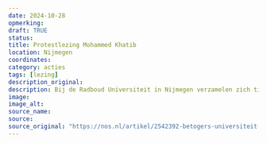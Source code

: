 ```yaml
---
date: 2024-10-28
opmerking: 
draft: TRUE
status: 
title: Protestlezing Mohammed Khatib
location: Nijmegen
coordinates: 
category: acties
tags: [lezing]
description_original: 
description: Bij de Radboud Universiteit in Nijmegen verzamelen zich tientallen mensen voor het Spinozagebouw om te luisteren naar een lezing van Mohammed Khatib van Samidoun. De Nederlandse regering had een paar dagen daarvoor besloten om Khatib uit het land te weren om zijn kritiek op Israël en steun aan het Palestijns verzet. De lezing vond via een live-verbinding plaats.
image: 
image_alt: 
source_name: 
source: 
source_original: "https://nos.nl/artikel/2542392-betogers-universiteit-nijmegen-volgen-lezing-geweigerde-khatib-via-livestream"
---
```

